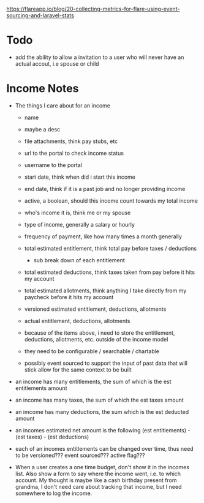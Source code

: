 https://flareapp.io/blog/20-collecting-metrics-for-flare-using-event-sourcing-and-laravel-stats

# Todo

- add the ability to allow a invitation to a user who will never have an actual accout, i.e spouse or child

# Income Notes

- The things I care about for an income
    - name
    - maybe a desc
    - file attachments, think pay stubs, etc
    - url to the portal to check income status
    - username to the portal
    - start date, think when did i start this income
    - end date, think if it is a past job and no longer providing income
    - active, a boolean, should this income count towards my total income
    - who's income it is, think me or my spouse
    - type of income, generally a salary or hourly
    - frequency of payment, like how many times a month generally
    - total estimated entitlement, think total pay before taxes / deductions
        - sub break down of each entitlement 
    - total estimated deductions, think taxes taken from pay before it hits my account
    - total estimated allotments, think anything I take directly from my paycheck before it hits my account
    - versioned estimated entitlement, deductions, allotments
    - actual  entitlement, deductions, allotments
    
    - because of the items above, i need to store the entitlement, deductions, allotments, etc. outside of the income model
    - they need to be configurable / searchable / chartable
    - possibly event sourced to support the input of past data that will stick allow for the same context to be built

- an income has many entitlements, the sum of which is the est entitlements amount
- an income has many taxes, the sum of which the est taxes amount
- an imcome has many deductions, the sum which is the est deducted amount
- an incomes estimated net amount is the following  (est entitlements) - (est taxes) - (est deductions)
- each of an incomes entitlements can be changed over time, thus need to be versioned??? event sourced??? active flag???

- When a user creates a one time budget, don't show it in the incomes list. Also show a form to say where the income went, i.e. to which account. My thought is maybe like a cash birthday present from grandma, I don't need care about tracking that income, but I need somewhere to log the income.